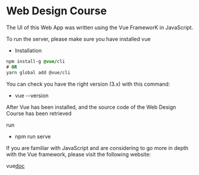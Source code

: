 # Web Design Course

The UI of this Web App was written using the Vue FrameworK in JavaScript.

To run the server, please make sure you have installed vue

- Installation

```css
npm install-g @vue/cli
# OR
yarn global add @vue/cli
```

You can check you have the right version (3.x) with this command:

- vue --version

After Vue has been installed, and the source code of the Web Design Course has been retrieved

run

- npm run serve

If you are familiar with JavaScript and are considering to go more in depth with the Vue framework, please visit the following website:

vue[doc](https://vuejs.org/)
